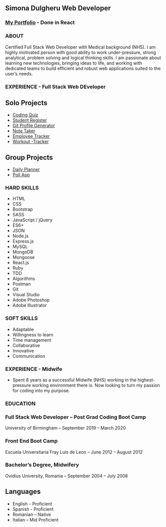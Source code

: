 ## Simona Dulgheru Web Developer

### [My Portfolio](https://portfoliosd.herokuapp.com/) - Done in React

### ABOUT

Certified Full Stack Web Developer with Medical background (NHS). I am highly motivated person with good ability to work under-pressure, strong analytical, problem solving and logical thinking skills.
I am passionate about learning new technologies, bringing ideas to life, and working with dedicated teams to build efficient and robust web applications suited to the user’s needs.

### EXPERIENCE - Full Stack Web DEveloper

## Solo Projects

-   [Coding Quiz ](https://github.com/SimonaDulgheru/Coding-Quiz-App)
-   [Student Register](https://github.com/SimonaDulgheru/Student-Register)
-   [Git Profile Generator](https://github.com/SimonaDulgheru/Pdf-Node-Portfolio)
-   [Note Taker ](https://github.com/SimonaDulgheru/Note-Taker)
-   [Employee Tracker ](https://github.com/SimonaDulgheru/Employee-Management-System)
-   [Workout -Tracker ](https://github.com/SimonaDulgheru/Workout-Tracker)

## Group Projects

-   [Daily Planner ](https://github.com/SimonaDulgheru/Daily-Planner)
-   [Poll App ](https://github.com/SimonaDulgheru/Poll-Project)

### HARD SKILLS

-   HTML
-   CSS
-   Bootstrap
-   SASS
-   JavaScript / jQuery
-   ES6+
-   JSON
-   Node.js
-   Express.js
-   MySQL
-   MongoDB
-   Mongoose
-   React.js
-   Ruby
-   TDD
-   Algorithms
-   Postman
-   Git
-   Visual Studio
-   Adobe Photoshop
-   Adobe Illustrator

### SOFT SKILLS

-   Adaptable
-   Willingness to learn
-   Time management
-   Collaborative
-   Innovative
-   Communication

### EXPERIENCE - Midwife

-   Spent 8 years as a successful Midwife (NHS) working in the highest-pressure working environment there is. Now looking to turn my passion for coding into my purpose.

### EDUCATION

### Full Stack Web Developer – Post Grad Coding Boot Camp

University of Birmingham – September 2019 – March 2020

### Front End Boot Camp

Escuela Universitaria Fray Luis de Leon – June 2012 – August 2012

### Bachelor’s Degree, Midwifery

Ovidius University, Romania – September 2004 – July 2008

## Languages

-   English – Proficient
-   Spanish - Proficient
-   Romanian – Native
-   Italian – Mid Proficient
